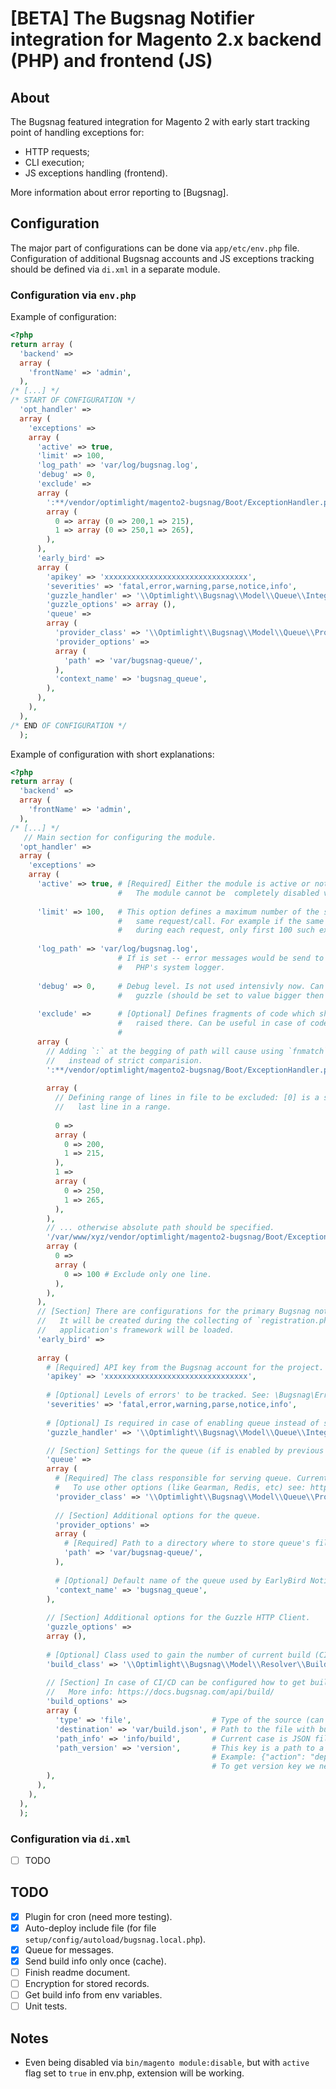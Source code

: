 # [BETA] The Bugsnag Notifier integration for Magento 2.x backend (PHP) and frontend (JS) 
## About
The Bugsnag featured integration for Magento 2 with early start tracking point of handling exceptions for:
- HTTP requests;
- CLI execution;
- JS exceptions handling (frontend).

More information about error reporting to [Bugsnag].

## Configuration
The major part of configurations can be done via `app/etc/env.php` file. Configuration of additional Bugsnag accounts 
  and JS exceptions tracking should be defined via `di.xml` in a separate module.
  
### Configuration via `env.php`

Example of configuration:
```php
<?php
return array (
  'backend' => 
  array (
    'frontName' => 'admin',
  ),
/* [...] */   
/* START OF CONFIGURATION */
  'opt_handler' => 
  array (
    'exceptions' => 
    array (
      'active' => true,
      'limit' => 100,
      'log_path' => 'var/log/bugsnag.log',
      'debug' => 0,
      'exclude' =>         
      array (        
        ':**/vendor/optimlight/magento2-bugsnag/Boot/ExceptionHandler.php' => 
        array (          
          0 => array (0 => 200,1 => 215),
          1 => array (0 => 250,1 => 265),
        ),        
      ),      
      'early_bird' => 
      array (
        'apikey' => 'xxxxxxxxxxxxxxxxxxxxxxxxxxxxxxxx',
        'severities' => 'fatal,error,warning,parse,notice,info',         
        'guzzle_handler' => '\\Optimlight\\Bugsnag\\Model\\Queue\\Integrator\\Guzzle\\Handler',
        'guzzle_options' => array (),  
        'queue' => 
        array (
          'provider_class' => '\\Optimlight\\Bugsnag\\Model\\Queue\\Provider\\ContextFs',           
          'provider_options' => 
          array (
            'path' => 'var/bugsnag-queue/', 
          ),
          'context_name' => 'bugsnag_queue',
        ),                      
      ),
    ),
  ),
/* END OF CONFIGURATION */
  );
```

Example of configuration with short explanations:
```php
<?php
return array (
  'backend' => 
  array (
    'frontName' => 'admin',
  ),
/* [...] */
   // Main section for configuring the module. 
  'opt_handler' => 
  array (
    'exceptions' => 
    array (
      'active' => true, # [Required] Either the module is active or not.
                        #   The module cannot be  completely disabled via module:disable command.
                        
      'limit' => 100,   # This option defines a maximum number of the same error being reported to Bugsnag during the
                        #   same request/call. For example if the same fragment of code raises an exception 110 times 
                        #   during each request, only first 100 such exceptions will be send to Bugsnag.
                        
      'log_path' => 'var/log/bugsnag.log',
                        # If is set -- error messages would be send to that file. By default messages are sent to
                        #   PHP's system logger.
      
      'debug' => 0,     # Debug level. Is not used intensivly now. Can be used to track how messages are send via
                        #   guzzle (should be set to value bigger then 1).
                        
      'exclude' =>      # [Optional] Defines fragments of code which should not be send to Bugsnag in case of error  
                        #   raised there. Can be useful in case of code fragments which sends too many warnings/notices.
                        #    
      array (
        // Adding `:` at the begging of path will cause using `fnmatch` function with pattern,
        //   instead of strict comparision.   
        ':**/vendor/optimlight/magento2-bugsnag/Boot/ExceptionHandler.php' =>
         
        array (
          // Defining range of lines in file to be excluded: [0] is a start from line (including specified line), [1] - 
          //   last line in a range.
          
          0 => 
          array (
            0 => 200,
            1 => 215,
          ),
          1 => 
          array (
            0 => 250,
            1 => 265,
          ),
        ),
        // ... otherwise absolute path should be specified.
        '/var/www/xyz/vendor/optimlight/magento2-bugsnag/Boot/ExceptionHandler.php' => 
        array (
          0 => 
          array (            
            0 => 100 # Exclude only one line.
          ),
        ),
      ),
      // [Section] There are configurations for the primary Bugsnag notifier.
      //   It will be created during the collecting of `registration.php` files and therefore before
      //   application's framework will be loaded. 
      'early_bird' => 
      
      array (
        # [Required] API key from the Bugsnag account for the project.
        'apikey' => 'xxxxxxxxxxxxxxxxxxxxxxxxxxxxxxxx', 
        
        # [Optional] Levels of errors' to be tracked. See: \Bugsnag\ErrorTypes class for more info.     
        'severities' => 'fatal,error,warning,parse,notice,info',
        
        # [Optional] Is required in case of enabling queue instead of sending tracked errors during shutdown callback.
        'guzzle_handler' => '\\Optimlight\\Bugsnag\\Model\\Queue\\Integrator\\Guzzle\\Handler', 

        // [Section] Settings for the queue (if is enabled by previous config).
        'queue' => 
        array (            
          # [Required] The class responsible for serving queue. Currently is supported queue to the files.
          #   To use other options (like Gearman, Redis, etc) see: https://github.com/php-enqueue/enqueue-dev
          'provider_class' => '\\Optimlight\\Bugsnag\\Model\\Queue\\Provider\\ContextFs',   
          
          // [Section] Additional options for the queue.
          'provider_options' => 
          array (            
            # [Required] Path to a directory where to store queue's files (in case of `ContextFs`). 
            'path' => 'var/bugsnag-queue/', 
          ),
          
          # [Optional] Default name of the queue used by EarlyBird Notifier.
          'context_name' => 'bugsnag_queue',
        ),
        
        // [Section] Additional options for the Guzzle HTTP Client.
        'guzzle_options' => 
        array (),
        
        # [Optional] Class used to gain the number of current build (CI/CD process).
        'build_class' => '\\Optimlight\\Bugsnag\\Model\\Resolver\\Build\\JsonFile',
        
        // [Section] In case of CI/CD can be configured how to get build information to send it to Bugsnag.
        //   More info: https://docs.bugsnag.com/api/build/
        'build_options' => 
        array (
          'type' => 'file',                  # Type of the source (can be http or file).
          'destination' => 'var/build.json', # Path to the file with build info.
          'path_info' => 'info/build',       # Current case is JSON file with build info. This key is a path for an nested structure with build info.
          'path_version' => 'version',       # This key is a path to a key inside nested structure retrieved via previous  key.
                                             # Example: {"action": "deploy", "info": {"build": {"time": "2018-07-20 12:00:00", "version": "2.1.0"}}}
                                             # To get version key we need path: "info/build", and then "version".
        ),
      ),
    ),
  ),
  );
```

### Configuration via `di.xml`
- [ ] TODO    

## TODO
- [X] Plugin for cron (need more testing).
- [X] Auto-deploy include file (for file `setup/config/autoload/bugsnag.local.php`).
- [X] Queue for messages.
- [X] Send build info only once (cache).
- [ ] Finish readme document.
- [ ] Encryption for stored records.
- [ ] Get build info from env variables.
- [ ] Unit tests.

## Notes
- Even being disabled via `bin/magento module:disable`, but with `active` flag set to `true` in env.php, extension
  will be working.
